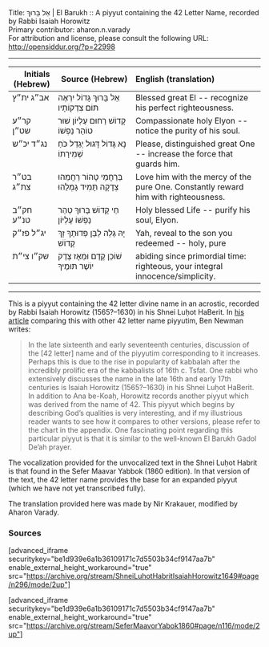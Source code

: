 <html>
<head></head>
<body>
Title: אֵל בָּרוּךְ | El Barukh :: A piyyut containing the 42 Letter Name, recorded by Rabbi Isaiah Horowitz<br />
Primary contributor: aharon.n.varady<br />
For attribution and license, please consult the following URL: <a href="http://opensiddur.org/?p=22998">http://opensiddur.org/?p=22998</a>
<p />
<hr />

<table style="margin-left: auto;margin-right: auto;" class="draggable">
<thead><tr><th id="x" style="text-align: right;">Initials (Hebrew)</th><th style="text-align: right;">Source (Hebrew)</th><th style="text-align: left;">English (translation)</th></tr></thead>
<tbody>
<tr><td style="vertical-align:top;" width="16%">
<div class="scribe"><span lang="he">
אב״ג 
ית״ץ
</span></div></td>

<td style="vertical-align:top;" width="30%">
<div class="liturgy"><span lang="he">
אֵל בָּרוּךְ גָּדוֹל 
יִרְאֶה תּוֹם צִדְקוֹתָיו
</span></div></td>

<td style="vertical-align:top;" width="50%"><div class="english">
Blessed great El --
recognize his perfect righteousness.
</td></tr>


<tr><td style="vertical-align:top;" width="16%">
<div class="scribe"><span lang="he">
קר״ע 
שט״ן
</span></div></td>

<td style="vertical-align:top;" width="30%">
<div class="liturgy"><span lang="he">
קָדוֹשׁ רַחוּם עֶלְיוֹן 
שׁוּר טוֹהַר נַפְשׁוֹ
</span></div></td>

<td style="vertical-align:top;" width="50%"><div class="english">
Compassionate holy Elyon --
notice the purity of his soul.
</td></tr>


<tr><td style="vertical-align:top;" width="16%">
<div class="scribe"><span lang="he">
נג״ד 
יכ״ש
</span></div></td>

<td style="vertical-align:top;" width="30%">
<div class="liturgy"><span lang="he">
נָא גָּדוֹל דָּגוּל 
יְגַדֵל כֹּחַ שְׁמִירָתוֹ
</span></div></td>

<td style="vertical-align:top;" width="50%"><div class="english">
Please, distinguished great One --
increase the force that guards him.
</td></tr>


<tr><td style="vertical-align:top;" width="16%">
<div class="scribe"><span lang="he">
בט״ר 
צת״ג
</span></div></td>

<td style="vertical-align:top;" width="30%">
<div class="liturgy"><span lang="he">
בְּרַחֲמֵי טָהוֹר רַחֲמֵהוּ 
צְדָקָה תָּמִיד גָמְלֵהוּ
</span></div></td>

<td style="vertical-align:top;" width="50%"><div class="english">
Love him with the mercy of the pure One.
Constantly reward him with righteousness.
</td></tr>


<tr><td style="vertical-align:top;" width="16%">
<div class="scribe"><span lang="he">
חק״ב 
טנ״ע
</span></div></td>

<td style="vertical-align:top;" width="30%">
<div class="liturgy"><span lang="he">
חַי קָדוֹשׁ בָּרוּךְ 
טְהַר נַפְשׁוֹ עֶלְיוֹן
</span></div></td>

<td style="vertical-align:top;" width="50%"><div class="english">
Holy blessed Life -- 
purify his soul, Elyon.
</td></tr>


<tr><td style="vertical-align:top;" width="16%">
<div class="scribe"><span lang="he">
יג״ל 
פז״ק
</span></div></td>

<td style="vertical-align:top;" width="30%">
<div class="liturgy"><span lang="he">
יָהּ גַלֵה לַבֵּן 
פְּדוּתֶךָ זָךְ קָדוֹשׁ
</span></div></td>

<td style="vertical-align:top;" width="50%"><div class="english">
Yah, reveal to the son 
you redeemed -- holy, pure 
</td></tr>


<tr><td style="vertical-align:top;" width="16%">
<div class="scribe"><span lang="he">
שק״ו 
צי״ת
</span></div></td>

<td style="vertical-align:top;" width="30%">
<div class="liturgy"><span lang="he">
שׁוֹכֵן קֶדֶם וּמֵאָז 
צֶדֶק יוֹשֶׁר תּוּמֶיךָ
</span></div></td>

<td style="vertical-align:top;" width="50%"><div class="english">
abiding since primordial time:
righteous, your integral innocence/simplicity.
</div></td></tr>
</tbody></table>

<hr />

This is a piyyut containing the 42 letter divine name in an acrostic, recorded by Rabbi Isaiah Horowitz (1565?–1630) in his Shnei Luḥot HaBerit. In <a href="http://kaphtziel.blogspot.com/2012/05/utterance-of-name-of-42-ana-be-koach-as.html">his article</a> comparing this with other 42 letter name piyyutim, Ben Newman writes:

<blockquote> In the late sixteenth and early seventeenth centuries, discussion of the [42 letter] name and of the piyyutim corresponding to it increases. Perhaps this is due to the rise in popularity of kabbalah after the incredibly prolific era of the kabbalists of 16th c. Tsfat. One rabbi who extensively discusses the name in the late 16th and early 17th centuries is Isaiah Horowitz (1565?–1630) in his Shnei Luḥot HaBerit. In addition to Ana be-Koaḥ, Horowitz records another piyyut which was derived from the name of 42. This piyyut which begins by describing God’s qualities is very interesting, and if my illustrious reader wants to see how it compares to other versions, please refer to the chart in the appendix. One fascinating point regarding this particular piyyut is that it is similar to the well-known El Barukh Gadol De’ah prayer.</blockquote>

The vocalization provided for the unvocalized text in the Shnei Luḥot Habrit is that found in the Sefer Maavar Yabbok (1860 edition). In that version of the text, the 42 letter name provides the base for an expanded piyyut (which we have not yet transcribed fully).

The translation provided here was made by Nir Krakauer, modified by Aharon Varady.

<h3>Sources</h3>

[advanced_iframe securitykey="be1d939e6a1b36109171c7d5503b34cf9147aa7b" enable_external_height_workaround="true" src="https://archive.org/stream/ShneiLuhotHabritIsaiahHorowitz1649#page/n296/mode/2up"]

[advanced_iframe securitykey="be1d939e6a1b36109171c7d5503b34cf9147aa7b" enable_external_height_workaround="true" src="https://archive.org/stream/SeferMaavorYabok1860#page/n116/mode/2up"]

</body>
</html>